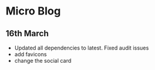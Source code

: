 # Micro Blog

## 16th March

+ Updated all dependencies to latest. Fixed audit issues
+ add favicons
+ change the social card